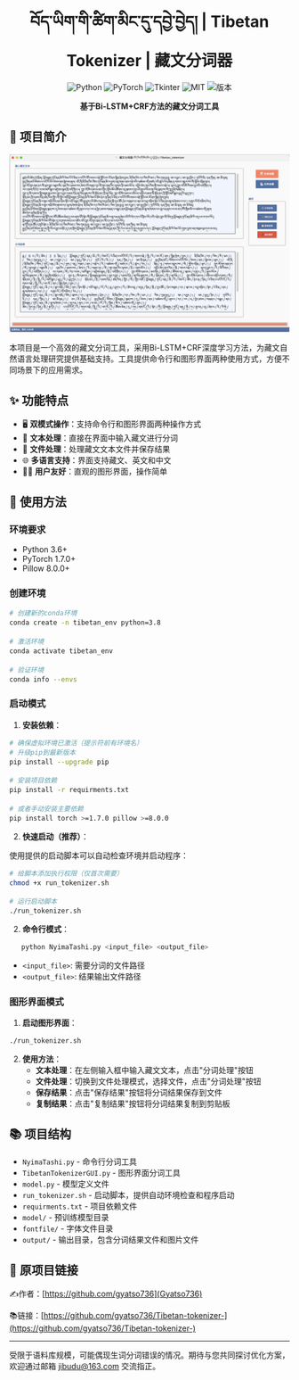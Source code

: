 <h1 align="center">
  <br>
  བོད་ཡིག་གི་ཚིག་མིང་དུ་དབྱེ་བྱེད། | Tibetan Tokenizer | 藏文分词器
  <br>
</h1>
<p align="center">
  <img src="https://img.shields.io/badge/语言-Python-blue.svg" alt="Python">
  <img src="https://img.shields.io/badge/框架-PyTorch-red.svg" alt="PyTorch">
  <img src="https://img.shields.io/badge/界面-Tkinter-green.svg" alt="Tkinter">
  <img src="https://img.shields.io/badge/许可证-MIT-yellow.svg" alt="MIT">
  <img src="https://img.shields.io/badge/版本-1.0.0-brightgreen.svg" alt="版本">
</p>
<p align="center">
  <b>基于Bi-LSTM+CRF方法的藏文分词工具</b>
</p>

## 📝 项目简介
<p>
<img src="./output/imagecopy0.png" alt="首页">
</p>
本项目是一个高效的藏文分词工具，采用Bi-LSTM+CRF深度学习方法，为藏文自然语言处理研究提供基础支持。工具提供命令行和图形界面两种使用方式，方便不同场景下的应用需求。

## ✨ 功能特点

- 🖥️ **双模式操作**：支持命令行和图形界面两种操作方式
- 📝 **文本处理**：直接在界面中输入藏文进行分词
- 📂 **文件处理**：处理藏文文本文件并保存结果
- 🌐 **多语言支持**：界面支持藏文、英文和中文
- 👨‍💻 **用户友好**：直观的图形界面，操作简单


## 🚀 使用方法

### 环境要求

- Python 3.6+
- PyTorch 1.7.0+
- Pillow 8.0.0+
### 创建环境
```bash
# 创建新的conda环境
conda create -n tibetan_env python=3.8

# 激活环境
conda activate tibetan_env

# 验证环境
conda info --envs
```
### 启动模式

1. **安装依赖**：
```bash
# 确保虚拟环境已激活（提示符前有环境名）
# 升级pip到最新版本
pip install --upgrade pip

# 安装项目依赖
pip install -r requirments.txt

# 或者手动安装主要依赖
pip install torch >=1.7.0 pillow >=8.0.0

```

2. **快速启动（推荐）**：

使用提供的启动脚本可以自动检查环境并启动程序：
```bash
# 给脚本添加执行权限（仅首次需要）
chmod +x run_tokenizer.sh

# 运行启动脚本
./run_tokenizer.sh
```

2. **命令行模式**：
```bash
   python NyimaTashi.py <input_file> <output_file>
```
   - `<input_file>`: 需要分词的文件路径
   - `<output_file>`: 结果输出文件路径

### 图形界面模式

1. **启动图形界面**：

```bash
./run_tokenizer.sh
```

2. **使用方法**：
   - **文本处理**：在左侧输入框中输入藏文文本，点击"分词处理"按钮
   - **文件处理**：切换到文件处理模式，选择文件，点击"分词处理"按钮
   - **保存结果**：点击"保存结果"按钮将分词结果保存到文件
   - **复制结果**：点击"复制结果"按钮将分词结果复制到剪贴板

## 📚 项目结构

- `NyimaTashi.py` - 命令行分词工具
- `TibetanTokenizerGUI.py` - 图形界面分词工具
- `model.py` - 模型定义文件
- `run_tokenizer.sh` - 启动脚本，提供自动环境检查和程序启动
- `requirments.txt` - 项目依赖文件
- `model/` - 预训练模型目录
- `fontfile/` - 字体文件目录
- `output/` - 输出目录，包含分词结果文件和图片文件

## 🔗 原项目链接

✍️作者：[https://github.com/gyatso736](Gyatso736)

📚链接：[https://github.com/gyatso736/Tibetan-tokenizer-](https://github.com/gyatso736/Tibetan-tokenizer-)

---
受限于语料库规模，可能偶现生词分词错误的情况。期待与您共同探讨优化方案，欢迎通过邮箱 jibudu@163.com 交流指正。
